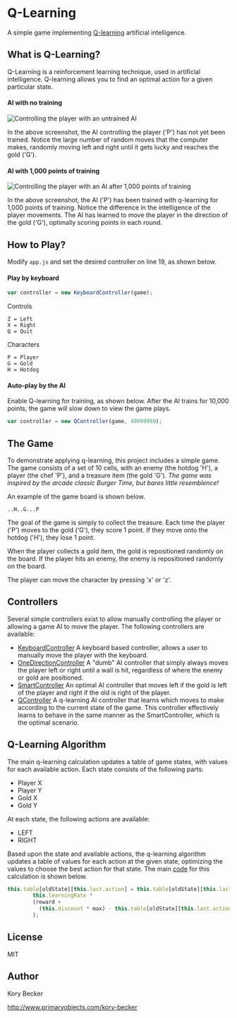 Q-Learning
==========

A simple game implementing [Q-learning](https://en.wikipedia.org/wiki/Q-learning) artificial intelligence.

## What is Q-Learning?

Q-Learning is a reinforcement learning technique, used in artificial intelligence. Q-learning allows you to find an optimal action for a given particular state.

#### AI with no training

![Controlling the player with an untrained AI](images/qlearning-1.gif)

In the above screenshot, the AI controlling the player ('P') has not yet been trained. Notice the large number of random moves that the computer makes, randomly moving left and right until it gets lucky and reaches the gold ('G').

#### AI with 1,000 points of training

![Controlling the player with an AI after 1,000 points of training](images/qlearning-2.gif)

In the above screenshot, the AI ('P') has been trained with q-learning for 1,000 points of training. Notice the difference in the intelligence of the player movements. The AI has learned to move the player in the direction of the gold ('G'), optimally scoring points in each round.

## How to Play?

Modify `app.js` and set the desired controller on line 19, as shown below.

#### Play by keyboard

```js
var controller = new KeyboardController(game);
```

Controls

```text
Z = Left
X = Right
Q = Quit
```

Characters

```text
P = Player
G = Gold
H = Hotdog
```

#### Auto-play by the AI

Enable Q-learning for training, as shown below. After the AI trains for 10,000 points, the game will slow down to view the game plays.

```js
var controller = new QController(game, 49999999);
```

## The Game

To demonstrate applying q-learning, this project includes a simple game. The game consists of a set of 10 cells, with an enemy (the hotdog 'H'), a player (the chef 'P'), and a treasure item (the gold 'G').
*The game was inspired by the arcade classic Burger Time, but bares little resemblence!*

An example of the game board is shown below.

```text
..H..G...P
```

The goal of the game is simply to collect the treasure. Each time the player ('P') moves to the gold ('G'), they score 1 point. If they move onto the hotdog ('H'), they lose 1 point.

When the player collects a gold item, the gold is repositioned randomly on the board. If the player hits an enemy, the enemy is repositioned randomly on the board.

The player can move the character by pressing 'x' or 'z'.

## Controllers

Several simple controllers exist to allow manually controlling the player or allowing a game AI to move the player. The following controllers are available:

- [KeyboardController](controllers/keyboardController.js)
  A keyboard based controller, allows a user to manually move the player with the keyboard.
- [OneDirectionController](controllers/oneDirectionController.js)
  A "dumb" AI controller that simply always moves the player left or right until a wall is hit, regardless of where the enemy or gold are positioned.
- [SmartController](controllers/smartController.js)
  An optimal AI controller that moves left if the gold is left of the player and right if the old is right of the player.
- [QController](controllers/qController.js)
  A q-learning AI controller that learns which moves to make according to the current state of the game. This controller effectively learns to behave in the same manner as the SmartController, which is the optimal scenario.

## Q-Learning Algorithm

The main q-learning calculation updates a table of game states, with values for each available action. Each state consists of the following parts:

- Player X
- Player Y
- Gold X
- Gold Y

At each state, the following actions are available:

- LEFT
- RIGHT

Based upon the state and available actions, the q-learning algorithm updates a table of values for each action at the given state, optimizing the values to choose the best action for that state. The main [code](controllers/qController.js#L67) for this calculation is shown below.

```js
this.table[oldState][this.last.action] = this.table[oldState][this.last.action] +
        this.learningRate *
        (reward +
          (this.discount * max) - this.table[oldState][this.last.action]
        );
```

## License

MIT

## Author

Kory Becker

http://www.primaryobjects.com/kory-becker
